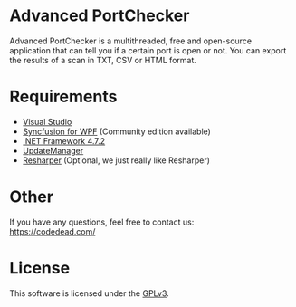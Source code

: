 # Advanced PortChecker
Advanced PortChecker is a multithreaded, free and open-source application that can tell you if a certain port is open or not.
You can export the results of a scan in TXT, CSV or HTML format.

# Requirements
* [Visual Studio](http://visualstudio.com)
* [Syncfusion for WPF](http://syncfusion.com/) (Community edition available)
* [.NET Framework 4.7.2](https://www.microsoft.com/net/download/dotnet-framework-runtime)
* [UpdateManager](https://github.com/CodeDead/UpdateManager)
* [Resharper](https://www.jetbrains.com/resharper/) (Optional, we just really like Resharper)

# Other
If you have any questions, feel free to contact us:  
https://codedead.com/

# License
This software is licensed under the [GPLv3](https://www.gnu.org/licenses/quick-guide-gplv3.html).
